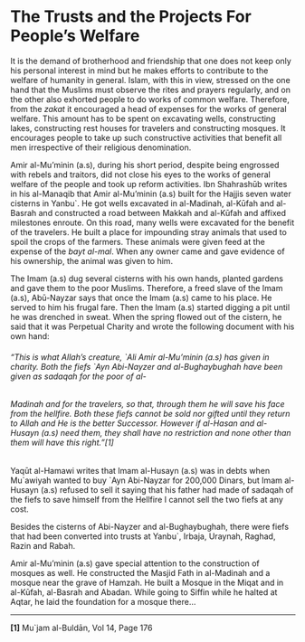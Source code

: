 The Trusts and the Projects For People’s Welfare
================================================

It is the demand of brotherhood and friendship that one does not keep
only his personal interest in mind but he makes efforts to contribute to
the welfare of humanity in general. Islam, with this in view, stressed
on the one hand that the Muslims must observe the rites and prayers
regularly, and on the other also exhorted people to do works of common
welfare. Therefore, from the *zakat* it encouraged a head of expenses
for the works of general welfare. This amount has to be spent on
excavating wells, constructing lakes, constructing rest houses for
travelers and constructing mosques. It encourages people to take up such
constructive activities that benefit all men irrespective of their
religious denomination.

Amir al-Mu’minin (a.s), during his short period, despite being engrossed
with rebels and traitors, did not close his eyes to the works of general
welfare of the people and took up reform activities. Ibn Shahrashūb
writes in his al-Manaqib that Amir al-Mu’minin (a.s) built for the
Hajjis seven water cisterns in Yanbu\`. He got wells excavated in
al-Madinah, al-Kūfah and al-Basrah and constructed a road between Makkah
and al-Kūfah and affixed milestones enroute. On this road, many wells
were excavated for the benefit of the travelers. He built a place for
impounding stray animals that used to spoil the crops of the farmers.
These animals were given feed at the expense of the *bayt al-mal*. When
any owner came and gave evidence of his ownership, the animal was given
to him.

The Imam (a.s) dug several cisterns with his own hands, planted gardens
and gave them to the poor Muslims. Therefore, a freed slave of the Imam
(a.s), Abū-Nayzar says that once the Imam (a.s) came to his place. He
served to him his frugal fare. Then the Imam (a.s) started digging a pit
until he was drenched in sweat. When the spring flowed out of the
cistern, he said that it was Perpetual Charity and wrote the following
document with his own hand:

###### “This is what Allah’s creature, \`Ali Amir al-Mu’minin (a.s) has given in charity. Both the fiefs \`Ayn Abi-Nayzer and al-Bughaybughah have been given as *sadaqah* for the poor of al-

###### Madinah and for the travelers, so that, through them he will save his face from the hellfire. Both these fiefs cannot be sold nor gifted until they return to Allah and He is the better Successor. However if al-Hasan and al-Husayn (a.s) need them, they shall have no restriction and none other than them will have this right.”[1]

Yaqūt al-Hamawi writes that Imam al-Husayn (a.s) was in debts when
Mu\`awiyah wanted to buy \`Ayn Abi-Nayzar for 200,000 Dinars, but Imam
al-Husayn (a.s) refused to sell it saying that his father had made of
sadaqah of the fiefs to save himself from the Hellfire I cannot sell the
two fiefs at any cost.

Besides the cisterns of Abi-Nayzer and al-Bughaybughah, there were fiefs
that had been converted into trusts at Yanbu\`, Irbaja, Uraynah, Raghad,
Razin and Rabah.

Amir al-Mu’minin (a.s) gave special attention to the construction of
mosques as well. He constructed the Masjid Fath in al-Madinah and a
mosque near the grave of Hamzah. He built a Mosque in the Miqat and in
al-Kūfah, al-Basrah and Abadan. While going to Siffin while he halted at
Aqtar, he laid the foundation for a mosque there…

------------------------------------------------------------------------

**[1]** Mu\`jam al-Buldān, Vol 14, Page 176
